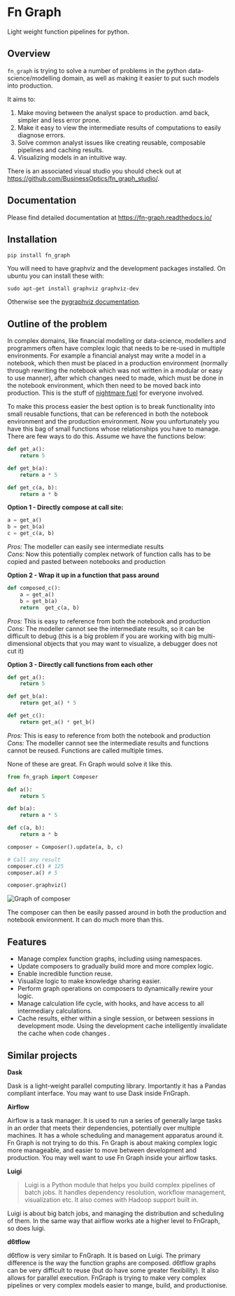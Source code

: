 # Fn Graph

Light weight function pipelines for python.

## Overview

`fn_graph` is trying to solve a number of problems in the python data-science/modelling domain, as well as making it easier to put such models into production.

It aims to:

1. Make moving between the analyst space to production. amd back, simpler and less error prone.
2. Make it easy to view the intermediate results of computations to easily diagnose errors.
3. Solve common analyst issues like creating reusable, composable pipelines and caching results.
4. Visualizing models in an intuitive way.

There is an associated visual studio you should check out at https://github.com/BusinessOptics/fn_graph_studio/.

## Documentation

Please find detailed documentation at https://fn-graph.readthedocs.io/

## Installation

```
pip install fn_graph
```

You will need to have graphviz and the development packages installed. On ubuntu you can install these with:

```
sudo apt-get install graphviz graphviz-dev
```

Otherwise see the [pygraphviz documentation](http://pygraphviz.github.io/documentation/pygraphviz-1.5/install.html).

## Outline of the problem

In complex domains, like financial modelling or data-science, modellers and programmers often have complex logic that needs to be re-used in multiple environments. For example a financial analyst may write a model in a notebook, which then must be placed in a production environment (normally through rewriting the notebook which was not written in a modular or easy to use manner), after which changes need to made, which must be done in the notebook environment, which then need to be moved back into production. This is the stuff of [nightmare fuel](https://www.urbandictionary.com/define.php?term=nightmare%20fuel) for everyone involved.

To make this process easier the best option is to break functionality into small reusable functions, that can be referenced in both the notebook environment and the production environment. Now you unfortunately you have this bag of small functions whose relationships you have to manage. There are few ways to do this. Assume we have the functions below:

```python
def get_a():
    return 5

def get_b(a):
    return a * 5

def get_c(a, b):
    return a * b
```

**Option 1 - Directly compose at call site:**

```python
a = get_a()
b = get_b(a)
c = get_c(a, b)
```

_Pros:_ The modeller can easily see intermediate results\
_Cons:_ Now this potentially complex network of function calls has to be copied and pasted between notebooks and production

**Option 2 - Wrap it up in a function that pass around**

```python
def composed_c():
    a = get_a()
    b = get_b(a)
    return  get_c(a, b)
```

_Pros:_ This is easy to reference from both the notebook and production\
_Cons:_ The modeller cannot see the intermediate results, so it can be difficult to debug (this is a big problem if you are working with big multi-dimensional objects that you may want to visualize, a debugger does not cut it)

**Option 3 - Directly call functions from each other**

```python
def get_a():
    return 5

def get_b(a):
    return get_a() * 5

def get_c():
    return get_a() * get_b()
```

_Pros:_ This is easy to reference from both the notebook and production\
_Cons:_ The modeller cannot see the intermediate results and functions cannot be reused. Functions are called multiple times.

None of these are great. Fn Graph would solve it like this.

```python
from fn_graph import Composer

def a():
    return 5

def b(a):
    return a * 5

def c(a, b):
    return a * b

composer = Composer().update(a, b, c)

# Call any result
composer.c() # 125
composer.a() # 5

composer.graphviz()
```

![Graph of composer](intro.gv.png)

The composer can then be easily passed around in both the production and notebook environment. It can do much more than this.

## Features

- Manage complex function graphs, including using namespaces.
- Update composers to gradually build more and more complex logic.
- Enable incredible function reuse.
- Visualize logic to make knowledge sharing easier.
- Perform graph operations on composers to dynamically rewire your logic.
- Manage calculation life cycle, with hooks, and have access to all intermediary calculations.
- Cache results, either within a single session, or between sessions in development mode. Using the development cache intelligently invalidate the cache when code changes .

## Similar projects

**Dask**

Dask is a light-weight parallel computing library. Importantly it has a Pandas compliant interface. You may want to use Dask inside FnGraph.

**Airflow**

Airflow is a task manager. It is used to run a series of generally large tasks in an order that meets their dependencies, potentially over multiple machines. It has a whole scheduling and management apparatus around it. Fn Graph is not trying to do this. Fn Graph is about making complex logic more manageable, and easier to move between development and production. You may well want to use Fn Graph inside your airflow tasks.

**Luigi**

> Luigi is a Python module that helps you build complex pipelines of batch jobs. It handles dependency resolution, workflow management, visualization etc. It also comes with Hadoop support built in.

Luigi is about big batch jobs, and managing the distribution and scheduling of them. In the same way that airflow works ate a higher level to FnGraph, so does luigi.

**d6tflow**

d6tflow is very similar to FnGraph. It is based on Luigi. The primary difference is the way the function graphs are composed. d6tflow graphs can be very difficult to reuse (but do have some greater flexibility). It also allows for parallel execution. FnGraph is trying to make very complex pipelines or very complex models easier to mange, build, and productionise.
